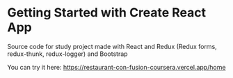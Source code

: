 # Getting Started with Create React App

Source code for study project made with React and Redux (Redux forms, redux-thunk, redux-logger) and Bootstrap

You can try it here: https://restaurant-con-fusion-coursera.vercel.app/home
